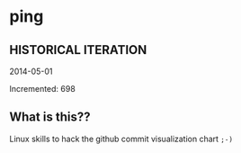# ping

## HISTORICAL ITERATION
2014-05-01

Incremented: 698

## What is this?? 
Linux skills to hack the github commit visualization chart `;-)`
